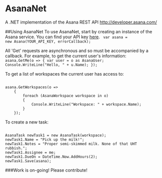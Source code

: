 # AsanaNet
A .NET implementation of the Asana REST API
http://developer.asana.com/

##Using AsanaNet
To use AsanaNet, start by creating an instance of the Asana service. You can find your API key [here](http://app.asana.com/-/account_api).
<code>
     var asana = new Asana(YOUR_API_KEY, errorCallback);
</code>

All 'Get' requests are asynchronous and so must be accompanied by a callback.
For example, to get the current user's information:
<code>
    asana.GetMe(o =>
    {
            var user = o as AsanaUser;
            Console.WriteLine("Hello, " + u.Name);
    });
</code>

To get a list of workspaces the current user has access to:

<code>
asana.GetWorkspaces(o =>
    {
        foreach (AsanaWorkspace workspace in o)
        {
            Console.WriteLine("Workspace: " + workspace.Name);
        }
    });
</code>

To create a new task:

<code>
AsanaTask newTask1 = new AsanaTask(workspace);
newTask1.Name = "Pick up the milk!";
newTask1.Notes = "Proper semi-skimmed milk. None of that UHT rubbish.";
newTask1.Assignee = me;
newTask1.DueOn = DateTime.Now.AddHours(2);
newTask1.Save(asana);
</code>

###Work is on-going! Please contribute!
